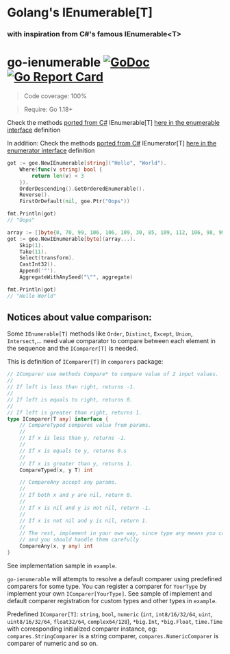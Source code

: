 # Golang's IEnumerable[T]
### with inspiration from C#'s famous IEnumerable&lt;T&gt;

# go-ienumerable [![GoDoc](https://godoc.org/github.com/EscanBE/go-ienumerable?status.svg)](https://godoc.org/github.com/EscanBE/go-ienumerable) [![Go Report Card](https://goreportcard.com/badge/github.com/EscanBE/go-ienumerable)](https://goreportcard.com/report/github.com/EscanBE/go-ienumerable)

> Code coverage: 100%

> Require: Go 1.18+

Check the methods [ported from C#](https://learn.microsoft.com/en-us/dotnet/api/system.collections.generic.ienumerable-1) IEnumerable[T] [here in the enumerable interface](https://github.com/EscanBE/go-ienumerable/blob/main/goe/ienumerable_interface.go) definition

In addition: Check the methods [ported from C#](https://learn.microsoft.com/en-us/dotnet/api/system.collections.generic.ienumerator-1) IEnumerator[T] [here in the enumerator interface](https://github.com/EscanBE/go-ienumerable/blob/main/goe/ienumerator_interface.go) definition

```go
got := goe.NewIEnumerable[string]("Hello", "World").
    Where(func(v string) bool {
        return len(v) < 3
    }).
    OrderDescending().GetOrderedEnumerable().
    Reverse().
    FirstOrDefault(nil, goe.Ptr("Oops"))

fmt.Println(got)
// "Oops"
```
```go
array := []byte{0, 70, 99, 106, 106, 109, 30, 85, 109, 112, 106, 98, 99, 66, 88, 69}
got := goe.NewIEnumerable[byte](array...).
    Skip(1).
    Take(11).
    Select(transform).
    CastInt32().
    Append('"').
    AggregateWithAnySeed("\"", aggregate)

fmt.Println(got)
// "Hello World"
```

## Notices about value comparison:
Some `IEnumerable[T]` methods like `Order`, `Distinct`, `Except`, `Union`, `Intersect`,... need value comparator to compare between each element in the sequence and the `IComparer[T]` is needed.

This is definition of `IComparer[T]` in `comparers` package:
```go
// IComparer use methods Compare* to compare value of 2 input values.
//
// If left is less than right, returns -1.
//
// If left is equals to right, returns 0.
//
// If left is greater than right, returns 1.
type IComparer[T any] interface {
    // CompareTyped compares value from params.
    //
    // If x is less than y, returns -1.
    //
    // If x is equals to y, returns 0.s
    //
    // If x is greater than y, returns 1.
    CompareTyped(x, y T) int

    // CompareAny accept any params.
    //
    // If both x and y are nil, return 0.
    //
    // If x is nil and y is not nil, return -1.
    //
    // If x is not nil and y is nil, return 1.
    //
    // The rest, implement in your own way, since type any means you can pass everything here,
    // and you should handle them carefully
    CompareAny(x, y any) int
}
```
See implementation sample in `example`.

`go-ienumerable` will attempts to resolve a default comparer using predefined comparers for some type. You can register a comparer for `YourType` by implement your own `IComparer[YourType]`.
See sample of implement and default comparer registration for custom types and other types in `example`.

Predefined `IComparer[T]`: `string`, `bool`, `numeric` (`int`, `int8/16/32/64`, `uint`, `uint8/16/32/64`, `float32/64`, `complex64/128`), `*big.Int`, `*big.Float`, `time.Time` with corresponding initialized comparer instance, eg: `compares.StringComparer` is a string comparer, `compares.NumericComparer` is comparer of numeric and so on.